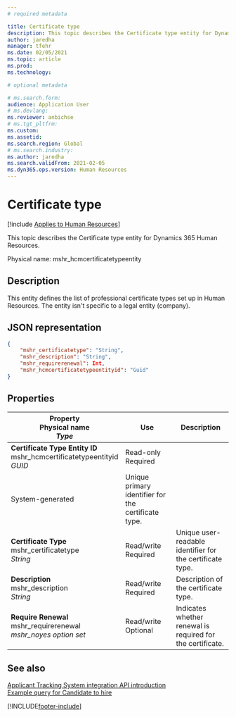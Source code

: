 ```yaml
---
# required metadata

title: Certificate type
description: This topic describes the Certificate type entity for Dynamics 365 Human Resources.
author: jaredha
manager: tfehr
ms.date: 02/05/2021
ms.topic: article
ms.prod: 
ms.technology: 

# optional metadata

# ms.search.form: 
audience: Application User
# ms.devlang: 
ms.reviewer: anbichse
# ms.tgt_pltfrm: 
ms.custom: 
ms.assetid: 
ms.search.region: Global
# ms.search.industry: 
ms.author: jaredha
ms.search.validFrom: 2021-02-05
ms.dyn365.ops.version: Human Resources
---
```


# Certificate type

[!include [Applies to Human Resources](../includes/applies-to-hr.md)]

This topic describes the Certificate type entity for Dynamics 365 Human Resources.

Physical name: mshr_hcmcertificatetypeentity

## Description

This entity defines the list of professional certificate types set up in Human Resources. The entity isn't specific to a legal entity (company).

## JSON representation

```json
{
    "mshr_certificatetype": "String",
    "mshr_description": "String",
    "mshr_requirerenewal": Int,
    "mshr_hcmcertificatetypeentityid": "Guid"
}
```

## Properties

| Property<br>**Physical name**<br>***Type*** | Use | Description |
| --- | --- | --- |
| **Certificate Type Entity ID**<br>mshr_hcmcertificatetypeentityid<br>*GUID* | Read-only<br>Required 
System-generated | Unique primary identifier for the certificate type. |
| **Certificate Type**<br>mshr_certificatetype<br>*String* | Read/write<br>Required | Unique user-readable identifier for the certificate type. |
| **Description**<br>mshr_description<br>*String* | Read/write<br>Required | Description of the certificate type. |
| **Require Renewal**<br>mshr_requirerenewal<br>*mshr_noyes option set* | Read/write<br>Optional | Indicates whether renewal is required for the certificate. |

## See also

[Applicant Tracking System integration API introduction](hr-admin-integration-ats-api-introduction.md)<br>
[Example query for Candidate to hire](hr-admin-integration-ats-api-candidate-to-hire-example-query.md)



[!INCLUDE[footer-include](../includes/footer-banner.md)]